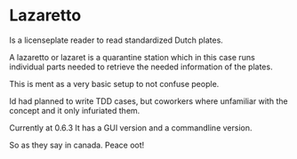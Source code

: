 Lazaretto
=========

Is a licenseplate reader to read standardized Dutch plates.

A lazaretto or lazaret is a quarantine station which in this case runs individual parts needed to retrieve the needed information of the plates.

This is ment as a very basic setup to not confuse people. 

Id had planned to write TDD cases, but coworkers where unfamiliar with the concept and it only infuriated them.

Currently at 0.6.3
It has a GUI version and a commandline version.

So as they say in canada. Peace oot!
